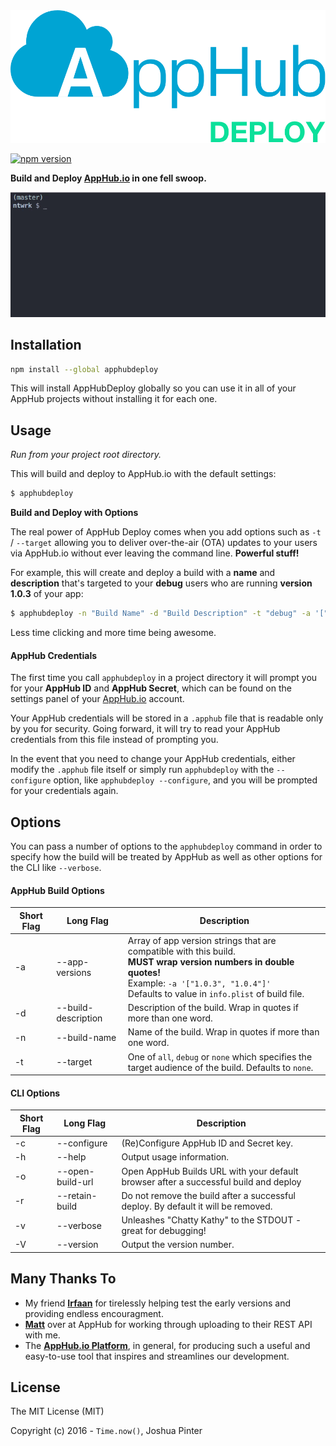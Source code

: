 <img src="readme_assets/apphubdeploy_logo.png" width="667">

[![npm version](https://badge.fury.io/js/apphubdeploy.svg)](https://badge.fury.io/js/apphubdeploy)

**Build and Deploy [AppHub.io][1] in one fell swoop.**

![Screencast](readme_assets/apphubdeploy_screencast.gif)


## Installation

```bash
npm install --global apphubdeploy
```

This will install AppHubDeploy globally so you can use it in all of your AppHub projects without installing it for each one.


## Usage

_Run from your project root directory._

This will build and deploy to AppHub.io with the default settings:

```bash
$ apphubdeploy

```

**Build and Deploy with Options**

The real power of AppHub Deploy comes when you add options such as `-t` / `--target` allowing you to deliver over-the-air (OTA) updates to your users via AppHub.io without ever leaving the command line. **Powerful stuff!**

For example, this will create and deploy a build with a **name** and **description** that's targeted to your **debug** users who are running **version 1.0.3** of your app:

```bash
$ apphubdeploy -n "Build Name" -d "Build Description" -t "debug" -a '["1.0.3"]'
```

Less time clicking and more time being awesome.


#### AppHub Credentials

The first time you call `apphubdeploy` in a project directory it will prompt you for your **AppHub ID** and **AppHub Secret**, which can be found on the settings panel of your [AppHub.io][1] account.

Your AppHub credentials will be stored in a `.apphub` file that is readable only by you for security. Going forward, it will try to read your AppHub credentials from this file instead of prompting you.

In the event that you need to change your AppHub credentials, either modify the `.apphub` file itself or simply run `apphubdeploy` with the `--configure` option, like `apphubdeploy --configure`, and you will be prompted for your credentials again.


## Options

You can pass a number of options to the `apphubdeploy` command in order to specify how the build will be treated by AppHub as well as other options for the CLI like `--verbose`.


#### AppHub Build Options

Short Flag | Long Flag                          | Description
-----------|------------------------------------|------------
-a         | --app-versions <app-versions>      | Array of app version strings that are compatible with this build. <br> **MUST wrap version numbers in double quotes!** <br> Example: `-a '["1.0.3", "1.0.4"]'` <br> Defaults to value in `info.plist` of build file.
-d         | --build-description <description>  | Description of the build. Wrap in quotes if more than one word.
-n         | --build-name <name>                | Name of the build. Wrap in quotes if more than one word.
-t         | --target <target>                  | One of `all`, `debug` or `none` which specifies the target audience of the build. Defaults to `none`.


#### CLI Options

Short Flag | Long Flag                          | Description
-----------|------------------------------------|------------
-c         | --configure                        | (Re)Configure AppHub ID and Secret key.
-h         | --help                             | Output usage information.
-o         | --open-build-url                   | Open AppHub Builds URL with your default browser after a successful build and deploy
-r         | --retain-build                     | Do not remove the build after a successful deploy. By default it will be removed.
-v         | --verbose                          | Unleashes "Chatty Kathy" to the STDOUT - great for debugging!
-V         | --version                          | Output the version number.


## Many Thanks To

* My friend **[Irfaan][irfaan]** for tirelessly helping test the early versions and providing endless encouragment.
* **[Matt][matt]** over at AppHub for working through uploading to their REST API with me.
* The **[AppHub.io Platform][1]**, in general, for producing such a useful and easy-to-use tool that inspires and streamlines our development.


## License

The MIT License (MIT)

Copyright (c) 2016 - `Time.now()`, Joshua Pinter


[1]: https://apphub.io/
[irfaan]: https://twitter.com/irfaan
[matt]: https://twitter.com/m_arbesfeld

